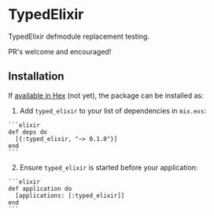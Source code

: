 # TypedElixir

TypedElixir defmodule replacement testing.

PR's welcome and encouraged!


## Installation

If [available in Hex](https://hex.pm/docs/publish) (not yet), the package can be installed as:

  1. Add `typed_elixir` to your list of dependencies in `mix.exs`:

    ```elixir
    def deps do
      [{:typed_elixir, "~> 0.1.0"}]
    end
    ```

  2. Ensure `typed_elixir` is started before your application:

    ```elixir
    def application do
      [applications: [:typed_elixir]]
    end
    ```
